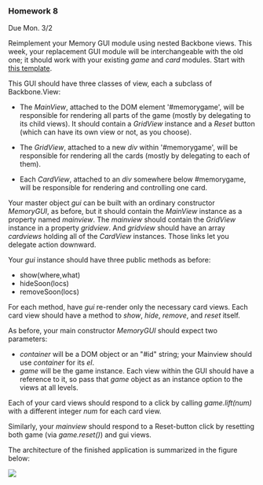### Homework 8

Due Mon. 3/2


Reimplement your Memory GUI module using nested Backbone views.  This week, your replacement GUI module will be interchangeable with the old one; it should work with your existing _game_ and _card_ modules.  Start with [this template](templates/gui-bb1.js).

This GUI should have three classes of view, each a subclass of Backbone.View:

- The _MainView_, attached to the DOM element '#memorygame', will be responsible for rendering all parts of the game (mostly by delegating to its child views).  It should contain a _GridView_ instance and a _Reset_ button (which can have its own view or not, as you choose).

- The _GridView_, attached to a new _div_ within '#memorygame', will be responsible for rendering all the cards (mostly by delegating to each of them).

- Each _CardView_, attached to an _div_ somewhere below #memorygame, will be responsible for rendering and controlling one card.

Your master object _gui_ can be built with an ordinary constructor _MemoryGUI_, as before, but it should contain the _MainView_ instance as a property named _mainview_.  The _mainview_ should contain the _GridView_ instance in a property _gridview_.  And _gridview_ should have an array _cardviews_ holding all of the _CardView_ instances.  Those links let you delegate action downward.

Your _gui_ instance should have three public methods as before:
- show(where,what)
- hideSoon(locs)
- removeSoon(locs)

For each method, have _gui_ re-render only the necessary card views.  Each card view should have a method to _show_, _hide_, _remove_, and _reset_ itself.

As before, your main constructor _MemoryGUI_ should expect two parameters:
- _container_ will be a DOM object or an "#id" string; your Mainview should use _container_ for its _el_.
- _game_ will be the game instance.  Each view within the GUI should have a reference to it, so pass that _game_ object as an instance option to the views at all levels.

Each of your card views should respond to a click by calling _game.lift(num)_ with a different integer _num_ for each card view.

Similarly, your _mainview_ should respond to a Reset-button click by resetting both game (via _game.reset()_) and gui views.

The architecture of the finished application is summarized in the figure below:

![](http://portlandcodeschool.github.io/jse-win15-8/memory-backbone.svg)

